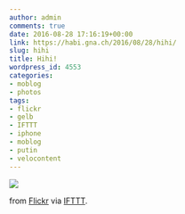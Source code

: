 ```yaml
---
author: admin
comments: true
date: 2016-08-28 17:16:19+00:00
link: https://habi.gna.ch/2016/08/28/hihi/
slug: hihi
title: Hihi!
wordpress_id: 4553
categories:
- moblog
- photos
tags:
- flickr
- gelb
- IFTTT
- iphone
- moblog
- putin
- velocontent
---
```


![](http://ift.tt/2bAM3oc)  

  

from [Flickr](http://flic.kr/p/LCw9xD) via [IFTTT](http://ift.tt/1c4nCfM).
